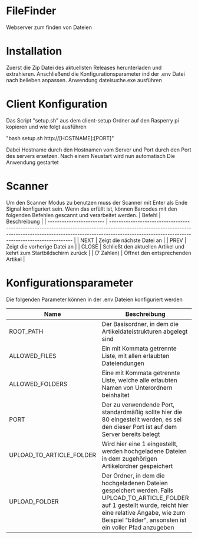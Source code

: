 # FileFinder

Webserver zum finden von Dateien

# Installation

Zuerst die Zip Datei des aktuellsten Releases herunterladen und extrahieren.
Anschließend die Konfigurationsparameter ind der .env Datei nach belieben anpassen.
Anwendung dateisuche.exe ausführen

# Client Konfiguration

Das Script "setup.sh" aus dem client-setup Ordner auf den Rasperry pi kopieren und wie folgt ausführen

"bash setup.sh http://[HOSTNAME]:[PORT]"

Dabei Hostname durch den Hostnamen vom Server und Port durch den Port des servers ersetzen. Nach einem Neustart wird nun automatisch Die Anwendung gestartet

# Scanner

Um den Scanner Modus zu benutzen muss der Scanner mit Enter als Ende Signal konfiguriert sein. Wenn das erfüllt ist, können Barcodes mit den folgenden Befehlen gescannt und verarbeitet werden.
| Befehl | Beschreibung |
| ------------------------ | -------------------------------------------------------------------------------------------------------------------------------------------------------------------------------------------------------------------------- |
| NEXT | Zeigt die nächste Datei an |
| PREV | Zeigt die vorherige Datei an |
| CLOSE | Schließt den aktuellen Artikel und kehrt zum Startbildschirm zurück |
| (7 Zahlen) | Öffnet den entsprechenden Artikel |

# Konfigurationsparameter

Die folgenden Parameter können in der .env Dateien konfiguriert werden

| Name                     | Beschreibung                                                                                                                                                                                                               |
| ------------------------ | -------------------------------------------------------------------------------------------------------------------------------------------------------------------------------------------------------------------------- |
| ROOT_PATH                | Der Basisordner, in dem die Artikeldateistrukturen abgelegt sind                                                                                                                                                           |
| ALLOWED_FILES            | Ein mit Kommata getrennte Liste, mit allen erlaubten Dateiendungen                                                                                                                                                         |
| ALLOWED_FOLDERS          | Eine mit Kommata getrennte Liste, welche alle erlaubten Namen von Unterordnern beinhaltet                                                                                                                                  |
| PORT                     | Der zu verwendende Port, standardmäßig sollte hier die 80 eingestellt werden, es sei den dieser Port ist auf dem Server bereits belegt                                                                                     |
| UPLOAD_TO_ARTICLE_FOLDER | Wird hier eine 1 eingestellt, werden hochgeladene Dateien in dem zugehörigen Artikelordner gespeichert                                                                                                                     |
| UPLOAD_FOLDER            | Der Ordner, in dem die hochgeladenen Dateien gespeichert werden. Falls UPLOAD_TO_ARTICLE_FOLDER auf 1 gestellt wurde, reicht hier eine relative Angabe, wie zum Beispiel "bilder", ansonsten ist ein voller Pfad anzugeben |
